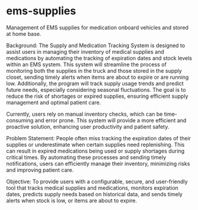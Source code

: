 # ems-supplies
Management of EMS supplies for medication onboard vehicles and stored at home base.

Background: The Supply and Medication Tracking System is designed to assist users in managing their inventory of medical supplies and medications by automating the tracking of expiration dates and stock levels within an EMS system. This system will streamline the process of monitoring both the supplies in the truck and those stored in the supply closet, sending timely alerts when items are about to expire or are running low. Additionally, the program will track supply usage trends and predict future needs, especially considering seasonal fluctuations. The goal is to reduce the risk of shortages or expired supplies, ensuring efficient supply management and optimal patient care.

Currently, users rely on manual inventory checks, which can be time-consuming and error prone. This system will provide a more efficient and proactive solution, enhancing user productivity and patient safety. 

Problem Statement: People often miss tracking the expiration dates of their supplies or underestimate when certain supplies need replenishing. This can result in expired medications being used or supply shortages during critical times. By automating these processes and sending timely notifications, users can efficiently manage their inventory, minimizing risks and improving patient care.

Objective: To provide users with a configurable, secure, and user-friendly tool that tracks medical supplies and medications, monitors expiration dates, predicts supply needs based on historical data, and sends timely alerts when stock is low, or items are about to expire.
